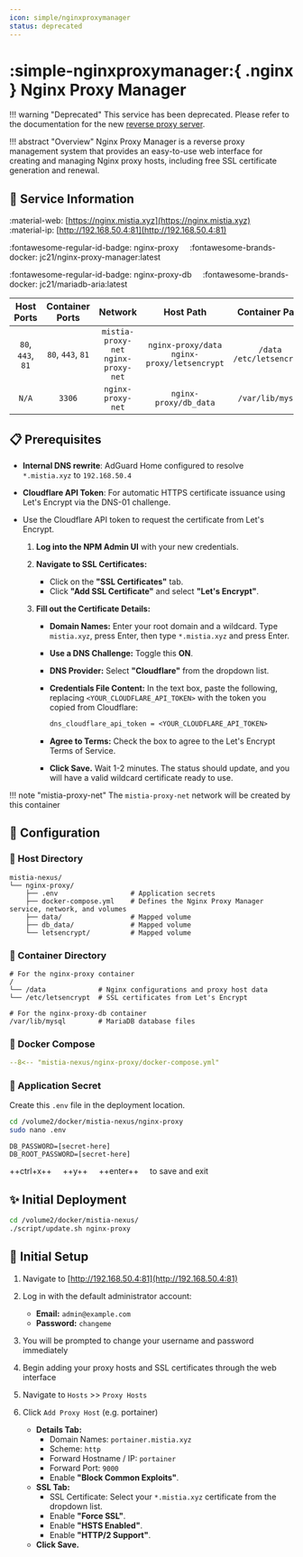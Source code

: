 ```yaml
--- 
icon: simple/nginxproxymanager
status: deprecated
---
```


# :simple-nginxproxymanager:{ .nginx } Nginx Proxy Manager

!!! warning "Deprecated"
    This service has been deprecated. Please refer to the documentation for the new [reverse proxy server](../services/caddy.md).

!!! abstract "Overview"
    Nginx Proxy Manager is a reverse proxy management system that provides an easy-to-use web interface for creating and managing Nginx proxy hosts, including free SSL certificate generation and renewal.

## 📑 Service Information

:material-web: [https://nginx.mistia.xyz](https://nginx.mistia.xyz) &nbsp;&nbsp;&nbsp; :material-ip: [http://192.168.50.4:81](http://192.168.50.4:81)

:fontawesome-regular-id-badge: nginx-proxy &nbsp;&nbsp;&nbsp; :fontawesome-brands-docker: jc21/nginx-proxy-manager:latest

:fontawesome-regular-id-badge: nginx-proxy-db &nbsp;&nbsp;&nbsp; :fontawesome-brands-docker: jc21/mariadb-aria:latest

<!-- markdownlint-disable MD033 -->
| Host Ports | Container Ports | Network | Host Path | Container Path |
|:----------:|:---------------:|:-------:|:---------:|:--------------:|
| `80`, `443`, `81` | `80`, `443`, `81` | `mistia-proxy-net`<br>`nginx-proxy-net` | `nginx-proxy/data`<br>`nginx-proxy/letsencrypt` | `/data`<br>`/etc/letsencrypt` |
| `N/A` | `3306` | `nginx-proxy-net` | `nginx-proxy/db_data` | `/var/lib/mysql` |

## 📋 Prerequisites

- **Internal DNS rewrite**: AdGuard Home configured to resolve `*.mistia.xyz` to `192.168.50.4`
- **Cloudflare API Token**: For automatic HTTPS certificate issuance using Let's Encrypt via the DNS-01 challenge.

- Use the Cloudflare API token to request the certificate from Let's Encrypt.

  1. **Log into the NPM Admin UI** with your new credentials.

  2. **Navigate to SSL Certificates:**
      - Click on the **"SSL Certificates"** tab.
      - Click **"Add SSL Certificate"** and select **"Let's Encrypt"**.

  3. **Fill out the Certificate Details:**
      - **Domain Names:** Enter your root domain and a wildcard. Type `mistia.xyz`, press Enter, then type `*.mistia.xyz` and press Enter.
      - **Use a DNS Challenge:** Toggle this **ON**.
      - **DNS Provider:** Select **"Cloudflare"** from the dropdown list.
      - **Credentials File Content:** In the text box, paste the following, replacing `<YOUR_CLOUDFLARE_API_TOKEN>` with the token you copied from Cloudflare:

          ```txt
          dns_cloudflare_api_token = <YOUR_CLOUDFLARE_API_TOKEN>
          ```

      - **Agree to Terms:** Check the box to agree to the Let's Encrypt Terms of Service.
      - **Click Save.** Wait 1-2 minutes. The status should update, and you will have a valid wildcard certificate ready to use.

!!! note "mistia-proxy-net"
    The `mistia-proxy-net` network will be created by this container

## 🔧 Configuration

### 📂 Host Directory

```text
mistia-nexus/
└── nginx-proxy/
    ├── .env                  # Application secrets
    ├── docker-compose.yml    # Defines the Nginx Proxy Manager service, network, and volumes
    ├── data/                 # Mapped volume
    ├── db_data/              # Mapped volume
    └── letsencrypt/          # Mapped volume
```

### 📁 Container Directory

```text
# For the nginx-proxy container
/
└── /data             # Nginx configurations and proxy host data
└── /etc/letsencrypt  # SSL certificates from Let's Encrypt

# For the nginx-proxy-db container
/var/lib/mysql        # MariaDB database files
```

### 🐋 Docker Compose

```yaml title="docker-compose.yml"
--8<-- "mistia-nexus/nginx-proxy/docker-compose.yml"
```

### 📄 Application Secret

Create this `.env` file in the deployment location.

```bash
cd /volume2/docker/mistia-nexus/nginx-proxy
sudo nano .env
```

```text title=".env"
DB_PASSWORD=[secret-here]
DB_ROOT_PASSWORD=[secret-here]
```

++ctrl+x++ &nbsp;&nbsp;&nbsp; ++y++ &nbsp;&nbsp;&nbsp; ++enter++ &nbsp;&nbsp;&nbsp; to save and exit

## ✨ Initial Deployment

```bash
cd /volume2/docker/mistia-nexus/
./script/update.sh nginx-proxy
```

## 🚀 Initial Setup

1. Navigate to [http://192.168.50.4:81](http://192.168.50.4:81)

2. Log in with the default administrator account:
    - **Email:** `admin@example.com`
    - **Password:** `changeme`

3. You will be prompted to change your username and password immediately

4. Begin adding your proxy hosts and SSL certificates through the web interface

5. Navigate to `Hosts` >> `Proxy Hosts`

6. Click `Add Proxy Host` (e.g. portainer)
    - **Details Tab:**
        - Domain Names: `portainer.mistia.xyz`
        - Scheme: `http`
        - Forward Hostname / IP: `portainer`
        - Forward Port: `9000`
        - Enable **"Block Common Exploits"**.
    - **SSL Tab:**
        - SSL Certificate: Select your `*.mistia.xyz` certificate from the dropdown list.
        - Enable **"Force SSL"**.
        - Enable **"HSTS Enabled"**.
        - Enable **"HTTP/2 Support"**.
    - **Click Save.**
